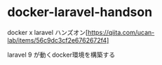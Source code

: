 # docker-laravel-handson

docker x laravel ハンズオン[https://qiita.com/ucan-lab/items/56c9dc3cf2e6762672f4]

laravel 9 が動くdocker環境を構築する

